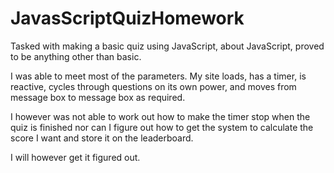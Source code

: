 # JavasScriptQuizHomework

Tasked with making a basic quiz using JavaScript, about JavaScript, proved to be anything other than basic.  

I was able to meet most of the parameters.  My site loads, has a timer, is reactive, cycles through questions on its own power, and moves from message box to message box as required.  

I however was not able to work out how to make the timer stop when the quiz is finished nor can I figure out how to get the system to calculate the score I want and store it on the leaderboard.

I will however get it figured out.  

